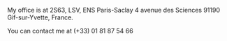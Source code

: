 My office is at 2S63,
LSV, ENS Paris-Saclay
4 avenue des Sciences
91190 Gif-sur-Yvette, France. 

You can contact me at (+33) 01 81 87 54 66
